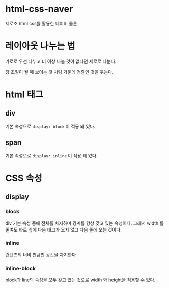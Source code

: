 # html-css-naver

제로초 html css를 활용한 네이버 클론

# 레이아웃 나누는 법

가로로 우선 나누고 더 이상 나눌 것이 없다면 세로로 나눈다.

창 조절이 될 때 보이는 것 처럼 가운데 정렬인 것을 묶는다.

# html 태그

## div

기본 속성으로 `display: block` 이 적용 돼 있다.

## span

기본 속성으로 `display: inline` 이 적용 돼 있다.

# CSS 속성

## display

### block

div 기본 속성 중에 전체를 차지하며 경계를 항상 갖고 있는 속성이다. 그래서 width 를 줄여도 바로 옆에 다음 태그가 오지 않고 다음 줄에 오는 것이다.

### inline

컨텐츠의 너비 만큼만 공간을 차지한다

### inline-block

block과 line의 속성을 모두 갖고 있는 것으로 width 와 height을 적용할 수 있다.
